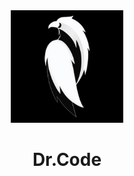<div align="center">
  <img height="180" width="180" src="Logo.png" alt="avator" />
  <h1>Dr.Code</h1>
</div>
